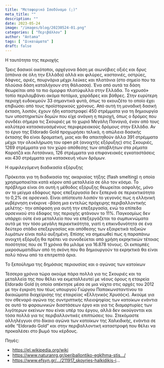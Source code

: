 ```yaml
---
title: "Μεταφορικό Ισοδύναμο (;)"
meta_title: ""
description: ""
date: 2023-05-24
image: "/images/blog/20230524-01.png"
categories: [ "Περιβάλλον" ]
author: "Antama"
tags: [ "Δικαιώματα" ]
draft: false
---
```


Η ταυτότητα της περιοχής

Τρεις δασικοί οικότοποι, αρχέγονα δάση με αιωνόβιες οξιές και δρυς (σπάνια σε όλη την Ελλάδα) αλλά και φιλύρες,
καστανιές, οστρύες, δάφνες, αριές, πουρνάρια μέχρι λεύκες και πλατάνια (στο σημείο που τα πλούσια δάση καταλήγουν στη
θάλασσα). Ένα από αυτά τα δάση θεωρείται από τα πιο όμορφα πλατύφυλλα στην Ελλάδα. Το «χρυσό» τοπίο περιλαμβάνει ακόμα
ποτάμια, χαράδρες και βάθρες. Στην ευρύτερη περιοχή ευδοκιμούν 33 σημαντικά φυτά, όπως το εκουιζέτο το οποίο έχει
επιβιώσει από τους προϊστορικούς χρόνους. Από αυτή τη μοναδική δασική έκταση, λοιπόν, έχουν ήδη καταστραφεί 450
στρέμματα για τη δημιουργία των υποστηρικτών δομών που είχε ανάγκη η περιοχή, όπως ο δρόμος που συνδέει σήμερα τις
Σκουριές με το χωριό Μεγάλη Παναγιά, έναν από τους καλύτερα κατασκευασμένους περιφερειακούς δρόμους στην Ελλάδα. Αν το
έργο της Eldorado Gold προχωρήσει τελικά, η απώλεια δασικής έκτασης θα είναι δραματική, μιας και θα απαιτηθούν άλλα 391
στρέμματα μέχρι την ολοκλήρωση του open pit (ανοιχτής εξόρυξης) στις Σκουριές, 1269 στρέμματα για τον χώρο απόθεσης των
αποβλήτων στα ρέματα Καρατζά και Λοτσάνικο, 126 στρέμματα για επιφανειακές εγκαταστάσεις και 430 στρέμματα για κατασκευή
νέων δρόμων.

Η αμφιλεγόμενη διαδικασία εξόρυξης

Πρόκειται για τη διαδικασία της ακαριαίας τήξης (flash smelting) η οποία χρησιμοποιείται κατά κόρον από μεταλλεία σε όλο
τον κόσμο. Το πρόβλημα είναι ότι αυτή η μέθοδος εξόρυξης θεωρείται ασφαλής, μόνο αν το μείγμα εδάφους προς επεξεργασία
δεν ξεπερνά σε περιεκτικότητα το 0,2% σε αρσενικό. Είναι απίστευτο λοιπόν το γεγονός πως η ελληνική κυβέρνηση ενέκρινε
–βάση μια εντελώς πρόχειρης περιβαλλοντικής μελέτης- την απόφαση για αυτή την επεξεργασία, ενώ τα επίπεδα αρσενικού στο
έδαφος της περιοχής φτάνουν το 11%. Παγκοσμίως δεν υπάρχει ούτε ένα μεταλλείο που να επεξεργάζεται τα συμπυκνώματα αυτά
με την τόσο μεγάλη περιεκτικότητα, γιατί η επικινδυνότητα σε ένα δεύτερο στάδιο επεξεργασίας και απόθεσης των εξαιρετικά
τοξικών λυμάτων είναι πολύ αυξημένη. Επίσης να σημειωθεί πως η παραπάνω ανοιχτή εξόρυξη θα πρέπει να συνοδεύεται από
χρήση εκρηκτικών τέτοιας ποσότητας που σε 11 χρόνια θα μιλάμε για 16.878 τόνους. Οι εκπομπές μικροσωματιδίων από τη
σκόνη που θα δημιουργούν τα εκρηκτικά θα είναι πολύ πάνω από τα επιτρεπτά όρια.

Το ξεπούλημα της δημόσιας περιουσίας και ο αγώνας των κατοίκων

Τέσσερα χρόνια τώρα ακούμε πάρα πολλά για τις Σκουριές και τα μεταλλεία της που θέλει να εκμεταλλευτεί με νέους όρους η
εταιρεία Eldorado Gold (η οποία απέκτησε μέσα σε μια νύχτα στις αρχές του 2012 με την έγκριση του τέως υπουργού Γιώργου
Παπακωνσταντίνου τα δικαιώματα διαχείρισης της εταιρείας «Ελληνικός Χρυσός»). Aκούμε για τον σθεναρό αγώνα της
συντριπτικής πλειοψηφίας των κατοίκων ενάντια σε αυτό το φαραωνικών διαστάσεων έργο και για τις διαμαρτυρίες των
λιγότερων εκείνων που είναι υπέρ του έργου, αλλά δεν ακούγονται και τόσα πολλά για τις περιβαλλοντικές επιπτώσεις του.
Στεκόμαστε αλληλέγγυοι στο δίκαιο αγώνα των κατοίκων της Χαλκιδικής, ενάντια σε κάθε “Eldorado Gold” και στην
περιβαλλοντική καταστροφή που θέλει να προκαλέσει στο βωμό του κέρδους.

Πηγές:

- https://el.wikipedia.org/wiki
- https://www.naturanrg.gr/periballontiko-egklhma-stis.../
- https://www.efsyn.gr/.../211917_skoyries-halkidikis-i...
